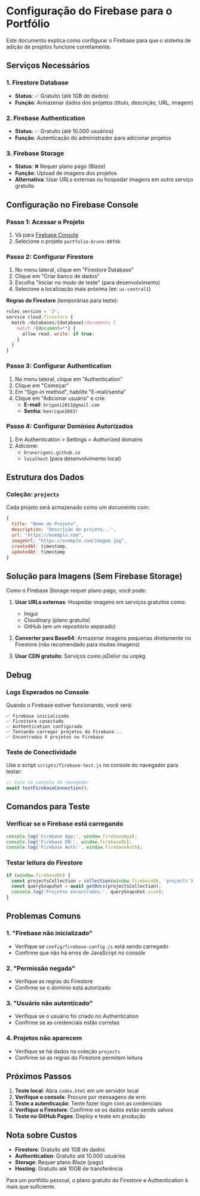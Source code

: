 # Configuração do Firebase para o Portfólio

Este documento explica como configurar o Firebase para que o sistema de adição de projetos funcione corretamente.

## Serviços Necessários

### 1. Firestore Database
- **Status**: ✅ Gratuito (até 1GB de dados)
- **Função**: Armazenar dados dos projetos (título, descrição, URL, imagem)

### 2. Firebase Authentication
- **Status**: ✅ Gratuito (até 10.000 usuários)
- **Função**: Autenticação do administrador para adicionar projetos

### 3. Firebase Storage
- **Status**: ❌ Requer plano pago (Blaze)
- **Função**: Upload de imagens dos projetos
- **Alternativa**: Usar URLs externas ou hospedar imagens em outro serviço gratuito

## Configuração no Firebase Console

### Passo 1: Acessar o Projeto
1. Vá para [Firebase Console](https://console.firebase.google.com/)
2. Selecione o projeto `portfolio-bruno-88fdb`

### Passo 2: Configurar Firestore
1. No menu lateral, clique em "Firestore Database"
2. Clique em "Criar banco de dados"
3. Escolha "Iniciar no modo de teste" (para desenvolvimento)
4. Selecione a localização mais próxima (ex: `us-central1`)

**Regras do Firestore** (temporárias para teste):
```javascript
rules_version = '2';
service cloud.firestore {
  match /databases/{database}/documents {
    match /{document=**} {
      allow read, write: if true;
    }
  }
}
```

### Passo 3: Configurar Authentication
1. No menu lateral, clique em "Authentication"
2. Clique em "Começar"
3. Em "Sign-in method", habilite "E-mail/senha"
4. Clique em "Adicionar usuário" e crie:
   - **E-mail**: `brigoni2011@gmail.com`
   - **Senha**: `henrique2803!`

### Passo 4: Configurar Domínios Autorizados
1. Em Authentication > Settings > Authorized domains
2. Adicione:
   - `brunorigoni.github.io`
   - `localhost` (para desenvolvimento local)

## Estrutura dos Dados

### Coleção: `projects`
Cada projeto será armazenado como um documento com:
```javascript
{
  title: "Nome do Projeto",
  description: "Descrição do projeto...",
  url: "https://exemplo.com",
  imageUrl: "https://exemplo.com/imagem.jpg",
  createdAt: timestamp,
  updatedAt: timestamp
}
```

## Solução para Imagens (Sem Firebase Storage)

Como o Firebase Storage requer plano pago, você pode:

1. **Usar URLs externas**: Hospedar imagens em serviços gratuitos como:
   - Imgur
   - Cloudinary (plano gratuito)
   - GitHub (em um repositório separado)

2. **Converter para Base64**: Armazenar imagens pequenas diretamente no Firestore (não recomendado para muitas imagens)

3. **Usar CDN gratuito**: Serviços como jsDelivr ou unpkg

## Debug

### Logs Esperados no Console
Quando o Firebase estiver funcionando, você verá:
```
✅ Firebase inicializado
✅ Firestore conectado
✅ Authentication configurado
✅ Tentando carregar projetos do Firebase...
✅ Encontrados X projetos no Firebase
```

### Teste de Conectividade
Use o script `scripts/firebase-test.js` no console do navegador para testar:
```javascript
// Cole no console do navegador
await testFirebaseConnection();
```

## Comandos para Teste

### Verificar se o Firebase está carregando
```javascript
console.log('Firebase App:', window.firebaseApp);
console.log('Firebase DB:', window.firebaseDb);
console.log('Firebase Auth:', window.firebaseAuth);
```

### Testar leitura do Firestore
```javascript
if (window.firebaseDb) {
  const projectsCollection = collection(window.firebaseDb, 'projects');
  const querySnapshot = await getDocs(projectsCollection);
  console.log('Projetos encontrados:', querySnapshot.size);
}
```

## Problemas Comuns

### 1. "Firebase não inicializado"
- Verifique se `config/firebase-config.js` está sendo carregado
- Confirme que não há erros de JavaScript no console

### 2. "Permissão negada"
- Verifique as regras do Firestore
- Confirme se o domínio está autorizado

### 3. "Usuário não autenticado"
- Verifique se o usuário foi criado no Authentication
- Confirme se as credenciais estão corretas

### 4. Projetos não aparecem
- Verifique se há dados na coleção `projects`
- Confirme se as regras do Firestore permitem leitura

## Próximos Passos

1. **Teste local**: Abra `index.html` em um servidor local
2. **Verifique o console**: Procure por mensagens de erro
3. **Teste a autenticação**: Tente fazer login com as credenciais
4. **Verifique o Firestore**: Confirme se os dados estão sendo salvos
5. **Teste no GitHub Pages**: Deploy e teste em produção

## Nota sobre Custos

- **Firestore**: Gratuito até 1GB de dados
- **Authentication**: Gratuito até 10.000 usuários
- **Storage**: Requer plano Blaze (pago)
- **Hosting**: Gratuito até 10GB de transferência

Para um portfólio pessoal, o plano gratuito do Firestore e Authentication é mais que suficiente.
